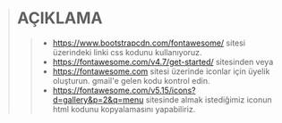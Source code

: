 ># AÇIKLAMA
>>* https://www.bootstrapcdn.com/fontawesome/ sitesi üzerindeki linki css kodunu kullanıyoruz. 
>>* https://fontawesome.com/v4.7/get-started/ sitesinden veya
>>* https://fontawesome.com sitesi üzerinde iconlar için üyelik oluşturun.
> gmail'e gelen kodu kontrol edin.
>>* https://fontawesome.com/v5.15/icons?d=gallery&p=2&q=menu sitesinde almak istediğimiz iconun html kodunu kopyalamasını yapabiliriz.
